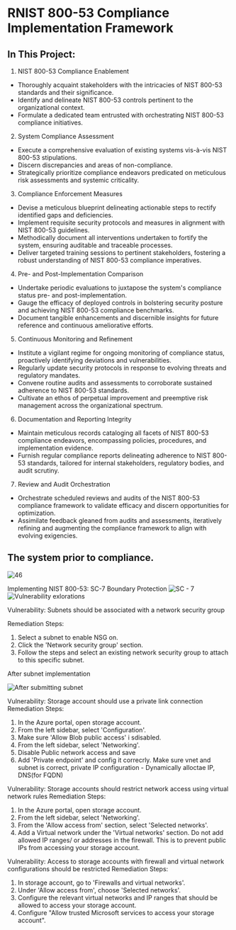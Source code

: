 # RNIST 800-53 Compliance Implementation Framework

## In This Project:
1. NIST 800-53 Compliance Enablement
  - Thoroughly acquaint stakeholders with the intricacies of NIST 800-53 standards and their significance.
  - Identify and delineate NIST 800-53 controls pertinent to the organizational context.
  - Formulate a dedicated team entrusted with orchestrating NIST 800-53 compliance initiatives.
2. System Compliance Assessment
  - Execute a comprehensive evaluation of existing systems vis-à-vis NIST 800-53 stipulations.
  - Discern discrepancies and areas of non-compliance.
  - Strategically prioritize compliance endeavors predicated on meticulous risk assessments and systemic criticality.
 
3. Compliance Enforcement Measures
  - Devise a meticulous blueprint delineating actionable steps to rectify identified gaps and deficiencies.
  - Implement requisite security protocols and measures in alignment with NIST 800-53 guidelines.
  - Methodically document all interventions undertaken to fortify the system, ensuring auditable and traceable processes.
  - Deliver targeted training sessions to pertinent stakeholders, fostering a robust understanding of NIST 800-53 compliance imperatives.
4. Pre- and Post-Implementation Comparison
  - Undertake periodic evaluations to juxtapose the system's compliance status pre- and post-implementation.
  - Gauge the efficacy of deployed controls in bolstering security posture and achieving NIST 800-53 compliance benchmarks.
  - Document tangible enhancements and discernible insights for future reference and continuous ameliorative efforts.
5. Continuous Monitoring and Refinement
  - Institute a vigilant regime for ongoing monitoring of compliance status, proactively identifying deviations and vulnerabilities.
  - Regularly update security protocols in response to evolving threats and regulatory mandates.
  - Convene routine audits and assessments to corroborate sustained adherence to NIST 800-53 standards.
  - Cultivate an ethos of perpetual improvement and preemptive risk management across the organizational spectrum.
6. Documentation and Reporting Integrity
  - Maintain meticulous records cataloging all facets of NIST 800-53 compliance endeavors, encompassing policies, procedures, and implementation evidence.
  - Furnish regular compliance reports delineating adherence to NIST 800-53 standards, tailored for internal stakeholders, regulatory bodies, and audit scrutiny.
7. Review and Audit Orchestration
  - Orchestrate scheduled reviews and audits of the NIST 800-53 compliance framework to validate efficacy and discern opportunities for optimization.
  - Assimilate feedback gleaned from audits and assessments, iteratively refining and augmenting the compliance framework to align with evolving exigencies.

## The system prior to compliance.
![46](https://github.com/AndrewTanga/Regulatory-compliance---NIST-800-53/assets/93886645/c9419953-c73c-4ae3-933b-cc80fbe75615)

Implementing NIST 800-53: SC-7 Boundary Protection
![SC - 7](https://github.com/AndrewTanga/Regulatory-compliance---NIST-800-53/assets/93886645/ab3bdfa4-0684-4476-a4fd-856431730d47)
![Vulnerability exlorations](https://github.com/AndrewTanga/Regulatory-compliance---NIST-800-53/assets/93886645/442841ac-2226-4f11-a5f0-ae7d323c4a08)

Vulnerability: Subnets should be associated with a network security group

Remediation Steps:
1. Select a subnet to enable NSG on.
2. Click the 'Network security group' section.
3. Follow the steps and select an existing network security group to attach to this specific subnet.

After subnet implementation

![After submitting subnet](https://github.com/AndrewTanga/Regulatory-compliance---NIST-800-53/assets/93886645/4eeb6d9d-45ab-4ce0-b291-98d3366f9a0f)

Vulnerability: Storage account should use a private link connection
Remediation Steps:
1. In the Azure portal, open storage account.
2. From the left sidebar, select 'Configuration'.
3. Make sure 'Allow Blob public access' i sdisabled.
4. From the left sidebar, select 'Networking'.
5. Disable Public network access and save
6. Add 'Private endpoint' and config it correcrly. Make sure vnet and subnet is correct, private IP configuration - Dynamically alloctae IP, DNS(for FQDN)

Vulnerability: Storage accounts should restrict network access using virtual network rules
Remediation Steps: 
1. In the Azure portal, open storage account.
2. From the left sidebar, select 'Networking'.
3. From the 'Allow access from' section, select 'Selected networks'.
4. Add a Virtual network under the 'Virtual networks' section. Do not add allowed IP ranges/ or addresses in the firewall. This is to prevent public IPs from accessing your storage account.

Vulnerability: Access to storage accounts with firewall and virtual network configurations should be restricted
Remediation Steps:
1. In storage account, go to 'Firewalls and virtual networks'.
2. Under 'Allow access from', choose 'Selected networks'.
3. Configure the relevant virtual networks and IP ranges that should be allowed to access your storage account.
4. Configure "Allow trusted Microsoft services to access your storage account".
 





